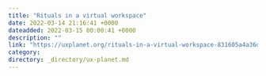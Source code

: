 ```yaml
---
title: "Rituals in a virtual workspace"
date: 2022-03-14 21:16:41 +0000
dateadded: 2022-03-15 00:00:41 +0000
description: ""
link: "https://uxplanet.org/rituals-in-a-virtual-workspace-831605a4a36d?source=rss----819cc2aaeee0---4"
category:
directory: _directory/ux-planet.md
---
```

